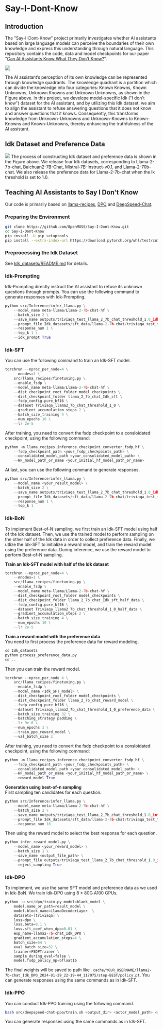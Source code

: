 # Say-I-Dont-Know
## Introduction
The "Say-I-Dont-Know" project primarily investigates whether AI assistants based on large language models can perceive the boundaries of their own knowledge and express this understanding through natural language. 
This repository contains the code, data and model checkpoints for our paper "[Can AI Assistants Know What They Don't Know?](https://arxiv.org/pdf/2401.13275.pdf)".

![](figures/Knowledge_quadrants.png)

The AI assistant’s perception of its own knowledge can be represented through knowledge quadrants.
The knowledge quadrant is a partition which can divide the knowledge into four categories: Known Knowns, Known Unknowns, Unknown Knowns and Unknown Unknowns, as shown in the Figure above.
In this project, we develope model-specific Idk ("I don't know") dataset for the AI assistant, and by utilizing this Idk dataset, we aim to align the assistant to refuse answering questions that it does not know and answer questions that it knows.
Consequently, this transforms knowledge from Unknown-Unknowns and Unknown-Knowns to Known-Knowns and Known-Unknowns, thereby enhancing the truthfulness of the AI assistant.

## Idk Dataset and Preference Data
![](figures/construct_idk_and_preference_data.png)
The process of constructing Idk dataset and preference data is shown in the Figure above. We release four Idk datasets, corresponding to Llama-2-7b-chat, Baichuan2-7B-Chat, Mistral-7B-Instruct-v0.1, and Llama-2-70b-chat. We also release the preference data for Llama-2-7b-chat when the Ik threshold is set to 1.0.

## Teaching AI Assistants to Say I Don't Know
Our code is primarily based on [llama-recipes](https://github.com/facebookresearch/llama-recipes), [DPO](https://github.com/eric-mitchell/direct-preference-optimization) and [DeepSpeed-Chat](https://github.com/microsoft/DeepSpeedExamples/tree/master/applications/DeepSpeed-Chat).

### Preparing the Environment
```bash
git clone https://github.com/OpenMOSS/Say-I-Dont-Know.git
cd Say-I-Dont-Know
pip install -U pip setuptools
pip install --extra-index-url https://download.pytorch.org/whl/test/cu118 -e .
```

### Preprocessing the Idk Dataset
See [Idk_datasets/README.md](Idk_datasets) for details.

### Idk-Prompting
Idk-Prompting directly instruct the AI assistant to refuse its unknown questions through prompts.
You can use the following command to generate responses with Idk-Prompting.
```python
python src/Inference/infer_llama.py \
    --model_name meta-llama/Llama-2-7b-chat-hf \
    --batch_size 2 \
    --save_name outputs/triviaqa_test_llama_2_7b_chat_threshold_1.0_idk_prompt_greedy_infer.json \
    --prompt_file Idk_datasets/sft_data/llama-2-7b-chat/triviaqa_test_threshold_1.0_sft_data.json \
    --response_num 1 \
    --top_k 1 \
    --idk_prompt True
```

### Idk-SFT
You can use the following command to train an Idk-SFT model. 
```python
torchrun --nproc_per_node=4 \
    --nnodes=1 \
    src/llama_recipes/finetuning.py \
    --enable_fsdp \
    --model_name meta-llama/Llama-2-7b-chat-hf \
    --dist_checkpoint_root_folder model_checkpoints \
    --dist_checkpoint_folder llama_2_7b_chat_Idk_sft \
    --fsdp_config.pure_bf16 \
    --dataset Triviaqa_llama2_7b_chat_threshold_1_0 \
    --gradient_accumulation_steps 2 \
    --batch_size_training 4 \
    --num_epochs 10 \
    --lr 2e-5
```

After training, you need to convert the fsdp checkpoint to a consloidated checkpoint, using the following command:
```python
python -m llama_recipes.inference.checkpoint_converter_fsdp_hf \
    --fsdp_checkpoint_path <your_fsdp_checkpoints_path> \
    --consolidated_model_path <your_consolidated_model_path> \
    --HF_model_path_or_name <your_initial_hf_model_path_or_name>
```

At last, you can use the following command to generate responses.
```python
python src/Inference/infer_llama.py \
    --model_name <your_result_model> \
    --batch_size 2 \
    --save_name outputs/triviaqa_test_llama_2_7b_chat_threshold_1.0_idk_sft_greedy_infer.json \
    --prompt_file Idk_datasets/sft_data/llama-2-7b-chat/triviaqa_test_threshold_1.0_sft_data.json \
    --response_num 1 \
    --top_k 1
```


### Idk-BoN
To implement Best-of-N sampling, we first train an Idk-SFT model using half of the Idk dataset. Then, we use the trained model to perform sampling on the other half of the Idk data in order to collect preference data. Finally, we utlize the Idk-SFT to initialize a reward model, and train the reward model using the preference data. During inference, we use the reward model to perform Best-of-N sampling.

**Train an Idk-SFT model with half of the Idk dataset**
```python
torchrun --nproc_per_node=4 \
    --nnodes=1 \
    src/llama_recipes/finetuning.py \
    --enable_fsdp \
    --model_name meta-llama/Llama-2-7b-chat-hf \
    --dist_checkpoint_root_folder model_checkpoints \
    --dist_checkpoint_folder llama_2_7b_chat_Idk_sft_half_data \
    --fsdp_config.pure_bf16 \
    --dataset Triviaqa_llama2_7b_chat_threshold_1_0_half_data \
    --gradient_accumulation_steps 2 \
    --batch_size_training 4 \
    --num_epochs 10 \
    --lr 2e-5
```

**Train a reward model with the preference data**  
You need to first process the preference data for reward modeling.
```python
cd Idk_datasets
python process_preference_data.py
cd ..
```

Then you can train the reward model.  
```python
torchrun --nproc_per_node 4 \
    src/llama_recipes/finetuning.py \
    --enable_fsdp \
    --model_name <Idk_SFT_model> \
    --dist_checkpoint_root_folder model_checkpoints \
    --dist_checkpoint_folder llama_2_7b_chat_reward_model \
    --fsdp_config.pure_bf16 \
    --dataset Triviaqa_llama2_7b_chat_threshold_1_0_preference_data \
    --batch_size_training 32 \
    --batching_strategy padding \
    --lr 9e-6 \
    --num_epochs 1 \
    --train_ppo_reward_model \
    --val_batch_size 2
```

After training, you need to convert the fsdp checkpoint to a consloidated checkpoint, using the following command:
```python
python -m llama_recipes.inference.checkpoint_converter_fsdp_hf \
    --fsdp_checkpoint_path <your_fsdp_checkpoints_path> \
    --consolidated_model_path <your_consolidated_model_path> \
    --HF_model_path_or_name <your_initial_hf_model_path_or_name> \
    --reward_model True
```

**Generation using best-of-n sampling**  
First sampling ten candidates for each question.
```python
python src/Inference/infer_llama.py \
    --model_name meta-llama/Llama-2-7b-chat-hf \
    --batch_size 2 \
    --save_name outputs/triviaqa_test_llama_2_7b_chat_threshold_1.0_infer_10_candidates.json \
    --prompt_file Idk_datasets/sft_data/llama-2-7b-chat/triviaqa_test_threshold_1.0_sft_data.json \
    --response_num 10
```

Then using the reward model to select the best response for each question.
```python
python infer_reward_model.py \
    --model_name <your_reward_model> \
    --batch_size 1 \
    --save_name <output_file_path> \
    --prompt_file outputs/triviaqa_test_llama_2_7b_chat_threshold_1.0_infer_10_candidates.json \
    --reject_sampling True
```

### Idk-DPO
To implement, we use the same SFT model and preference data as we used in Idk-BoN. We train Idk-DPO using 8 * 80G A100 GPUs.
```python
python -u src/dpo/train.py model=blank_model \
    model.name_or_path=result_model \
    model.block_name=LlamaDecoderLayer  \
    datasets=[triviaqa] \
    loss=dpo \
    loss.beta=0.1 \
    loss.sft_coef_when_dpo=0.01 \
    exp_name=llama2-7b-chat_Idk_DPO \
    gradient_accumulation_steps=4 \
    batch_size=64 \
    eval_batch_size=32 \
    trainer=FSDPTrainer \
    sample_during_eval=false \
    model.fsdp_policy_mp=bfloat16
```
The final weights will be saved to path like `.cache/YOUR_USERNAME/llama2-7b-chat_Idk_DPO_2024-01-29_22-19-44_117975/step-BEST/policy.pt`. You can generate responses using the same commands as in Idk-SFT.

### Idk-PPO
You can conduct Idk-PPO training using the following command.
```bash
bash src/deepspeed-chat-ppo/train.sh <output_dir> <actor_model_path> <reward_model_path> <data_path>
```
You can generate responses using the same commands as in Idk-SFT.
